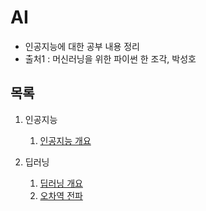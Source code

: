 # AI
- 인공지능에 대한 공부 내용 정리
- 출처1 : 머신러닝을 위한 파이썬 한 조각, 박성호

## 목록

  1. 인공지능
      1. [인공지능 개요](./AI_overview.md)

  2. 딥러닝
      1. [딥러닝 개요](./DeepLearning.md)
      2. [오차역 전파](./BackPropagation.md)
